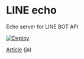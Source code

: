 # LINE echo 

Echo server for LINE BOT API

[![Deploy](https://www.herokucdn.com/deploy/button.png)](https://heroku.com/deploy)


[Article]() (ja)

